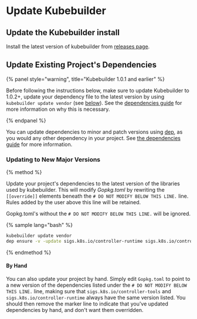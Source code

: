 # Update Kubebuilder

## Update the Kubebuilder install

Install the latest version of kubebuilder from [releases page](https://github.com/kubernetes-sigs/kubebuilder/releases).

## Update Existing Project's Dependencies

{% panel style="warning", title="Kubebuilder 1.0.1 and earlier" %}

Before following the instructions below, make sure to update Kubebuilder
to 1.0.2+, update your dependency file to the latest version by using
`kubebuilder update vendor` (see
[below](#updating-to-new-major-versions)). See the [dependencies
guide](./dependencies.md) for more information on why this is necessary.

{% endpanel %}

You can update dependencies to minor and patch versions using
[dep](https://golang.github.io/dep/), as you would any other dependency in
your project.  See [the dependencies
guide](./dependencies.md#updating-existing-dependencies) for more
information.

### Updating to New Major Versions

{% method %}

Update your project's dependencies to the latest version of the libraries used by kubebuilder.  This
will modify *Gopkg.toml* by rewriting the `[[override]]` elements beneath the
`# DO NOT MODIFY BELOW THIS LINE.` line.  Rules added by the user above this line will be retained.

Gopkg.toml's without the `# DO NOT MODIFY BELOW THIS LINE.` will be ignored.

{% sample lang="bash" %}
```bash
kubebuilder update vendor
dep ensure -v -update sigs.k8s.io/controller-runtime sigs.k8s.io/controller-tools
```
{% endmethod %}

#### By Hand

You can also update your project by hand.  Simply edit `Gopkg.toml` to
point to a new version of the dependencies listed under the `# DO NOT
MODIFY BELOW THIS LINE.` line, making sure that
`sigs.k8s.io/controller-tools` and `sigs.k8s.io/controller-runtime` always
have the same version listed.  You should then remove the marker line to
indicate that you've updated dependencies by hand, and don't want them
overridden.
